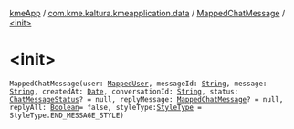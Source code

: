 [kmeApp](../../index.md) / [com.kme.kaltura.kmeapplication.data](../index.md) / [MappedChatMessage](index.md) / [&lt;init&gt;](./-init-.md)

# &lt;init&gt;

`MappedChatMessage(user: `[`MappedUser`](../-mapped-user/index.md)`, messageId: `[`String`](https://kotlinlang.org/api/latest/jvm/stdlib/kotlin/-string/index.html)`, message: `[`String`](https://kotlinlang.org/api/latest/jvm/stdlib/kotlin/-string/index.html)`, createdAt: `[`Date`](https://developer.android.com/reference/java/util/Date.html)`, conversationId: `[`String`](https://kotlinlang.org/api/latest/jvm/stdlib/kotlin/-string/index.html)`, status: `[`ChatMessageStatus`](../-chat-message-status/index.md)`? = null, replyMessage: `[`MappedChatMessage`](index.md)`? = null, replyAll: `[`Boolean`](https://kotlinlang.org/api/latest/jvm/stdlib/kotlin/-boolean/index.html)` = false, styleType: `[`StyleType`](-style-type/index.md)` = StyleType.END_MESSAGE_STYLE)`